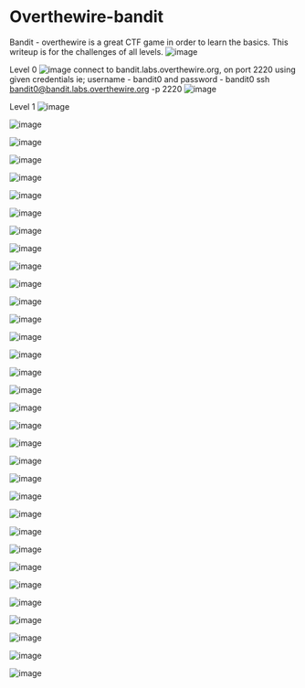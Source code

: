 # Overthewire-bandit
Bandit - overthewire is a great CTF game in order to learn the basics. This writeup is for the challenges of all levels.
![image](https://user-images.githubusercontent.com/94873357/149216623-26ed1eb1-5103-4ec6-8c1d-b24d20e7cb48.png)

Level 0 
![image](https://user-images.githubusercontent.com/94873357/149216707-f567fde2-b331-4f3d-a2ec-95e9e6340c3e.png)
connect to bandit.labs.overthewire.org, on port 2220 using given credentials ie; username - bandit0 and password - bandit0
ssh bandit0@bandit.labs.overthewire.org -p 2220
![image](https://user-images.githubusercontent.com/94873357/149354659-7e5088cd-fa5c-4d33-a110-f00b4374b145.png)

Level 1
![image](https://user-images.githubusercontent.com/94873357/149216742-bd994f58-4b3b-47f0-8fb0-c15ac6df78b2.png)


![image](https://user-images.githubusercontent.com/94873357/149216767-27fee159-605e-4bb1-a1f5-7e1dccb8035b.png)


![image](https://user-images.githubusercontent.com/94873357/149216801-7d12a572-c5da-46ac-8797-a253b1923aad.png)


![image](https://user-images.githubusercontent.com/94873357/149216832-19a6db9d-e330-4311-94e7-9b831361b361.png)


![image](https://user-images.githubusercontent.com/94873357/149216853-8cadb905-18d1-41c5-b240-609a1ff783b0.png)


![image](https://user-images.githubusercontent.com/94873357/149216879-a91060c2-c950-4162-bc21-bae1526d6898.png)


![image](https://user-images.githubusercontent.com/94873357/149216898-21a98385-42cd-47ff-a086-8ca1cd2f7ed6.png)


![image](https://user-images.githubusercontent.com/94873357/149216926-9849c581-c497-438e-a64a-3655b9c9cbe5.png)


![image](https://user-images.githubusercontent.com/94873357/149216947-86471da2-421f-475e-b8c0-b305057d69bd.png)


![image](https://user-images.githubusercontent.com/94873357/149216969-fd606367-7890-43c3-bbf5-9ae6e3d97da2.png)


![image](https://user-images.githubusercontent.com/94873357/149216992-e6a76004-93a2-419d-8043-29b662f1f192.png)


![image](https://user-images.githubusercontent.com/94873357/149217014-8ad7d53e-1152-4bde-93ae-0d542ed73322.png)


![image](https://user-images.githubusercontent.com/94873357/149217029-b091de88-d415-4f24-aa3b-24de01aec9be.png)


![image](https://user-images.githubusercontent.com/94873357/149217055-bb8eab8f-80a6-463b-b4ed-0e31bf339d9d.png)


![image](https://user-images.githubusercontent.com/94873357/149217071-e81c1d68-e3d0-4d08-a348-79b3f9601453.png)


![image](https://user-images.githubusercontent.com/94873357/149217093-8773f656-9b52-40df-b06f-8419974b195f.png)


![image](https://user-images.githubusercontent.com/94873357/149217114-a040f121-b54a-4b65-99e5-d6f91a8c7126.png)


![image](https://user-images.githubusercontent.com/94873357/149217137-0ab56e8c-e2ba-4f75-b074-14b48d47dd28.png)


![image](https://user-images.githubusercontent.com/94873357/149217163-fb6be456-2867-474e-8f61-b45e07b2acef.png)


![image](https://user-images.githubusercontent.com/94873357/149217182-66a6610a-a39e-4569-acdf-9dba580266fe.png)


![image](https://user-images.githubusercontent.com/94873357/149217217-34ac15a5-1f47-49ba-acc7-69496b6319d8.png)


![image](https://user-images.githubusercontent.com/94873357/149217248-fb3c9312-5285-480e-9aca-c0805be95ddf.png)


![image](https://user-images.githubusercontent.com/94873357/149217269-ff45c90b-04d8-4529-9331-8c12e4f115ab.png)


![image](https://user-images.githubusercontent.com/94873357/149217286-c72b6dbe-9326-4957-bceb-d71403ed18ab.png)


![image](https://user-images.githubusercontent.com/94873357/149217306-38d41f61-050d-490a-abc9-b2dd36d29d4f.png)


![image](https://user-images.githubusercontent.com/94873357/149217323-cfc422e0-7832-4dc3-83c8-8e403e4229c2.png)


![image](https://user-images.githubusercontent.com/94873357/149217341-67a94a41-4b0b-4ad7-861b-cc0f44ed0aeb.png)


![image](https://user-images.githubusercontent.com/94873357/149217367-da017acf-cd5e-45da-adff-6d80eb699814.png)


![image](https://user-images.githubusercontent.com/94873357/149217390-294333c0-abfd-44a7-ab59-38d2dc7c5812.png)


![image](https://user-images.githubusercontent.com/94873357/149217411-2e675ea4-d7c1-4852-aa1d-04befab5eb91.png)


![image](https://user-images.githubusercontent.com/94873357/149217438-026dac10-7caf-4d76-b079-8a9407b5a73a.png)


![image](https://user-images.githubusercontent.com/94873357/149217460-f0793c9d-8c2f-4f92-8478-0f2a7d6befa7.png)


![image](https://user-images.githubusercontent.com/94873357/149217480-043b3fbf-3de0-48e6-b96b-420b28747c6b.png)


